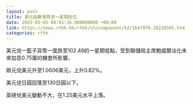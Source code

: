 ```yaml
---
layout: post
title: 美元指數曾跌至一星期低位
date: 2022-05-05 06:01:26.000000000 +08:00
link: https://news.rthk.hk/rthk/ch/component/k2/1647070-20220505.htm
categories: rthk
---
```


美元兌一籃子貨幣一度跌至102.48的一星期低點，受到聯儲局主席鮑威爾淡化未來加息0.75厘的機會所影響。

歐元兌美元升至1.0606美元，上升0.82%。

美元兌日圓回落至130日圓以下。

英磅兌美元變動不大，在1.25美元水平上落。
